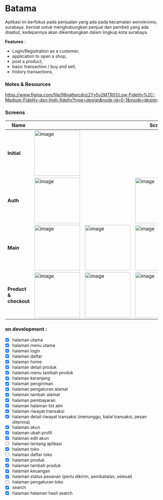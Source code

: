 # Batama
Aplikasi ini berfokus pada penjualan yang ada pada kecamatan wonokromo, surabaya. 
berniat untuk menghubungkan penjual dan pembeli yang ada disebut, kedepannya akan dikembangkan dalam lingkup kota surabaya.

<b>Features</b> : 
- Login/Registration as a customer,
- application to open a shop,
- post a product,
- basic transaction / buy and sell,
- history transactions,

### Notes & Resources
https://www.figma.com/file/98na6prcdnz2Yy5v2MTR01/Low-Fidelity%2C-Medium-Fidelity-dan-high-fidelty?type=design&node-id=0-1&mode=design

### Screens
<table>
  <thead>
    <tr>
      <th>Name</th>
      <th colspan="5">Screns</th>
    </tr>
  </thead>
  <tbody>
    <tr>
      <td><b>Initial</b></td>
      <td colspan="5"><img width="150" alt="image" src="https://github.com/ai-null/tokoonline/assets/24985130/323f720c-9ec2-49cd-b8fe-31849c1a64e6"></td>
    </tr>
    <tr>
      <td><b>Auth</b></td>
      <td colspan="2"><img width="150" alt="image" src="https://github.com/ai-null/tokoonline/assets/24985130/fdf354a5-8b73-46e3-bb5d-0b25a7661012">
</td>
      <td colspan="5"><img width="150" alt="image" src="https://github.com/ai-null/tokoonline/assets/24985130/00c0f34c-6a33-4d1c-8c40-a771e2491372">
</td>
    </tr>
    <tr>
      <td><b>Main</b></td>
      <td><img width="150" alt="image" src="https://github.com/ai-null/tokoonline/assets/24985130/80f06a2c-97db-410a-985b-061c2e6cd399"></td>
      <td><img width="150" alt="image" src="https://github.com/ai-null/tokoonline/assets/24985130/9258454f-bed5-43e8-b336-8536a15c13b1"></td>
      <td><img width="150" alt="image" src="https://github.com/ai-null/tokoonline/assets/24985130/0e7f3b1b-e65d-49a2-ad8c-1ab70ae5e717"></td>
      <td><img width="150" alt="image" src="https://github.com/ai-null/tokoonline/assets/24985130/18f61bc3-d359-4f3a-8fda-7edc96cb8a48"></td>
      <td colspan="5"><img width="150" alt="image" src="https://github.com/ai-null/tokoonline/assets/24985130/f04dff33-b26e-48ef-b441-54f5b2945c09"></td>
    </tr>
    <tr>
      <td><b>Product & checkout</b></td>
      <td><img width="150" alt="image" src="https://github.com/ai-null/tokoonline/assets/24985130/fc1a6f9c-6fc8-461b-a112-3f9ac38b30fc"></td>
      <td><img width="150" alt="image" src="https://github.com/ai-null/tokoonline/assets/24985130/84945011-5328-4cd6-a7f9-af7ea7d57605"></td>
      <td><img width="150" alt="image" src="https://github.com/ai-null/tokoonline/assets/24985130/ca6c88bb-f14e-45fa-8621-10ae51c95ad7"></td>
      <td><img width="150" alt="image" src="https://github.com/ai-null/tokoonline/assets/24985130/0e578f52-e544-44d5-ab33-249ad6732466"></td>
      <td colspan="5"><img width="150" alt="image" src="https://github.com/ai-null/tokoonline/assets/24985130/c37be803-d087-47cc-b56b-4129a82539f6"></td>
    </tr>
  </tbody>
</table>

### on development : 
- [x] halaman utama
- [x] halaman menu utama
- [x] halaman login
- [x] halaman daftar
- [x] halaman home
- [x] halaman detail produk
- [x] halaman menu tambah produk
- [x] halaman keranjang
- [x] halaman pengiriman 
- [x] halaman pengaturan alamat
- [x] halaman tambah alamat
- [x] halaman pembayaran
- [x] halaman halaman list atm
- [x] halaman riwayat transaksi
- [x] halaman detail riwayat transaksi (menunggu, batal transaksi, pesan diterima)
- [x] halaman akun
- [x] halaman ubah profil
- [x] halaman edit akun
- [ ] halaman tentang aplikasi
- [x] halaman toko
- [ ] halaman daftar toko
- [x] halaman produk
- [x] halaman tambah produk
- [x] halaman keuangan
- [x] halaman status pesanan (perlu dikirim, pembatalan, selesai)
- [ ] halaman pengaturan toko
- [x] search
- [x] halaman halaman hasil search
